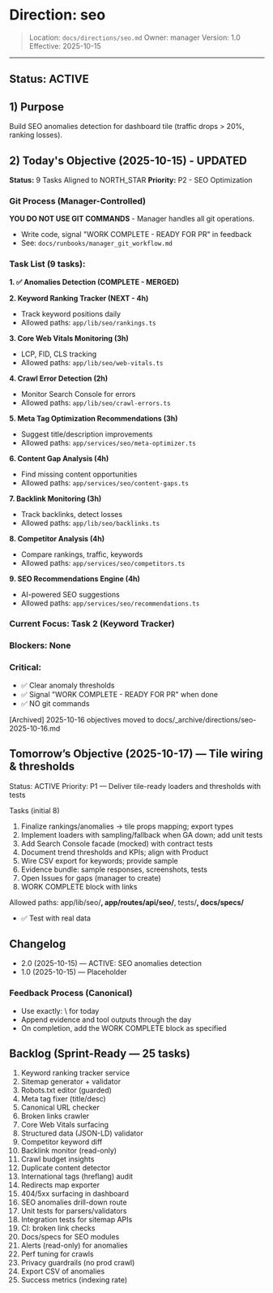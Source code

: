 # Direction: seo

> Location: `docs/directions/seo.md`
> Owner: manager
> Version: 1.0
> Effective: 2025-10-15

---

## Status: ACTIVE

## 1) Purpose
Build SEO anomalies detection for dashboard tile (traffic drops > 20%, ranking losses).

## 2) Today's Objective (2025-10-15) - UPDATED

**Status:** 9 Tasks Aligned to NORTH_STAR
**Priority:** P2 - SEO Optimization

### Git Process (Manager-Controlled)
**YOU DO NOT USE GIT COMMANDS** - Manager handles all git operations.
- Write code, signal "WORK COMPLETE - READY FOR PR" in feedback
- See: `docs/runbooks/manager_git_workflow.md`

### Task List (9 tasks):

**1. ✅ Anomalies Detection (COMPLETE - MERGED)**

**2. Keyword Ranking Tracker (NEXT - 4h)**
- Track keyword positions daily
- Allowed paths: `app/lib/seo/rankings.ts`

**3. Core Web Vitals Monitoring (3h)**
- LCP, FID, CLS tracking
- Allowed paths: `app/lib/seo/web-vitals.ts`

**4. Crawl Error Detection (2h)**
- Monitor Search Console for errors
- Allowed paths: `app/lib/seo/crawl-errors.ts`

**5. Meta Tag Optimization Recommendations (3h)**
- Suggest title/description improvements
- Allowed paths: `app/services/seo/meta-optimizer.ts`

**6. Content Gap Analysis (4h)**
- Find missing content opportunities
- Allowed paths: `app/services/seo/content-gaps.ts`

**7. Backlink Monitoring (3h)**
- Track backlinks, detect losses
- Allowed paths: `app/lib/seo/backlinks.ts`

**8. Competitor Analysis (4h)**
- Compare rankings, traffic, keywords
- Allowed paths: `app/services/seo/competitors.ts`

**9. SEO Recommendations Engine (4h)**
- AI-powered SEO suggestions
- Allowed paths: `app/services/seo/recommendations.ts`

### Current Focus: Task 2 (Keyword Tracker)

### Blockers: None

### Critical:
- ✅ Clear anomaly thresholds
- ✅ Signal "WORK COMPLETE - READY FOR PR" when done
- ✅ NO git commands

[Archived] 2025-10-16 objectives moved to docs/_archive/directions/seo-2025-10-16.md


## Tomorrow’s Objective (2025-10-17) — Tile wiring & thresholds

Status: ACTIVE
Priority: P1 — Deliver tile-ready loaders and thresholds with tests

Tasks (initial 8)
1) Finalize rankings/anomalies → tile props mapping; export types
2) Implement loaders with sampling/fallback when GA down; add unit tests
3) Add Search Console facade (mocked) with contract tests
4) Document trend thresholds and KPIs; align with Product
5) Wire CSV export for keywords; provide sample
6) Evidence bundle: sample responses, screenshots, tests
7) Open Issues for gaps (manager to create)
8) WORK COMPLETE block with links

Allowed paths: app/lib/seo/**, app/routes/api/seo/**, tests/**, docs/specs/**

- ✅ Test with real data

## Changelog
* 2.0 (2025-10-15) — ACTIVE: SEO anomalies detection
* 1.0 (2025-10-15) — Placeholder

### Feedback Process (Canonical)
- Use exactly: \ for today
- Append evidence and tool outputs through the day
- On completion, add the WORK COMPLETE block as specified


## Backlog (Sprint-Ready — 25 tasks)
1) Keyword ranking tracker service
2) Sitemap generator + validator
3) Robots.txt editor (guarded)
4) Meta tag fixer (title/desc)
5) Canonical URL checker
6) Broken links crawler
7) Core Web Vitals surfacing
8) Structured data (JSON-LD) validator
9) Competitor keyword diff
10) Backlink monitor (read-only)
11) Crawl budget insights
12) Duplicate content detector
13) International tags (hreflang) audit
14) Redirects map exporter
15) 404/5xx surfacing in dashboard
16) SEO anomalies drill-down route
17) Unit tests for parsers/validators
18) Integration tests for sitemap APIs
19) CI: broken link checks
20) Docs/specs for SEO modules
21) Alerts (read-only) for anomalies
22) Perf tuning for crawls
23) Privacy guardrails (no prod crawl)
24) Export CSV of anomalies
25) Success metrics (indexing rate)
